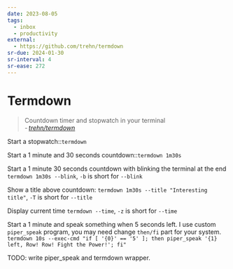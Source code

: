 ```yaml
---
date: 2023-08-05
tags:
  - inbox
  - productivity
external:
  - https://github.com/trehn/termdown
sr-due: 2024-01-30
sr-interval: 4
sr-ease: 272
---
```


# Termdown

> Countdown timer and stopwatch in your terminal\
> - <cite>[trehn/termdown](https://github.com/trehn/termdown)</cite>

Start a stopwatch::`termdown`

Start a 1 minute and 30 seconds countdown::`termdown 1m30s`

Start a 1 minute 30 seconds countdown with blinking the terminal at the end
&#10;
`termdown 1m30s --blink`, `-b` is short for `--blink`

Show a title above countdown:
&#10;
`termdown 1m30s --title "Interesting title"`, `-T` is short for `--title`

Display current time
&#10;
`termdown --time`, `-z` is short for `--time`

Start a 1 minute and speak something when 5 seconds left.
&#10;
I use custom `piper_speak` program, you may need change `then/fi` part for your
system.
`termdown 10s --exec-cmd "if [ '{0}' == '5' ]; then piper_speak '{1} left, Row! Row! Fight the Power!'; fi"`

TODO: write piper_speak and termdown wrapper.
